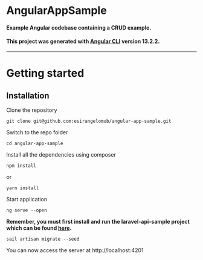 # AngularAppSample

#### Example Angular codebase containing a CRUD example.

#### This project was generated with [Angular CLI](https://github.com/angular/angular-cli) version 13.2.2.

----------
# Getting started

## Installation

Clone the repository

    git clone git@github.com:esirangelomub/angular-app-sample.git

Switch to the repo folder

    cd angular-app-sample

Install all the dependencies using composer

    npm install
    
or

    yarn install

Start application

    ng serve --open

**Remember, you must first install and run the laravel-api-sample project which can be found [here](https://github.com/esirangelomub/laravel-api-sample).**

    sail artisan migrate --seed

You can now access the server at http://localhost:4201
